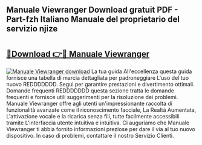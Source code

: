 ## Manuale Viewranger Download gratuit PDF - Part-fzh Italiano Manuale del proprietario del servizio njize

# <h2><a href="http://dfdxxdc.blite.top/?on=Manuale+Viewranger">🔗Download 👉🔴 Manuale Viewranger</a></h2>

[![Manuale Viewranger download](https://i.imgur.com/lujVjoI.png)](http://dfdxxdc.blite.top/?on=Manuale+Viewranger)
La tua guida All'eccellenza questa guida fornisce una tabella di marcia dettagliata per padroneggiare L'uso del tuo nuovo REDDDDDDD. Segui per garantire prestazioni e divertimento ottimali. Domande frequenti REDDDDDDD questa sezione tratta le domande frequenti e fornisce utili suggerimenti per la risoluzione dei problemi. Manuale Viewranger offre agli utenti un'impressionante raccolta di funzionalità avanzate come il riconoscimento facciale, La Realtà Aumentata, L'attivazione vocale e la ricarica senza fili, tutte facilmente accessibili tramite L'interfaccia utente intuitiva e intuitiva. Ci auguriamo che Manuale Viewranger ti abbia fornito informazioni preziose per dare il via al tuo nuovo dispositivo. In caso di problemi, contattare il nostro Servizio Clienti.

